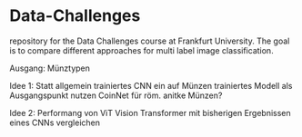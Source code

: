 # Data-Challenges
repository for the Data Challenges course at Frankfurt University. The goal is to compare different approaches for multi label image classification.

Ausgang: Münztypen

Idee 1: Statt allgemein trainiertes CNN ein auf Münzen trainiertes Modell als Ausgangspunkt nutzen CoinNet für röm. anitke Münzen?

Idee 2: Performang von ViT Vision Transformer mit bisherigen Ergebnissen eines CNNs vergleichen
